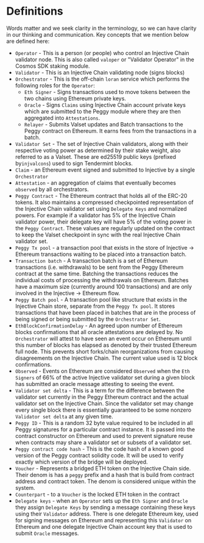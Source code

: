 <!--
order: 1
title: Definitions
-->


# Definitions

Words matter and we seek clarity in the terminology, so we can have clarity in our thinking and communication.
Key concepts that we mention below are defined here:

- `Operator` - This is a person (or people) who control an Injective Chain validator node. This is also called `valoper` or "Validator Operator" in the Cosmos SDK staking module. 
- `Validator` - This is an Injective Chain validating node (signs blocks)
- `Orchestrator` - This is the off-chain `loran` service which performs the following roles for the `Operator`:
  - `Eth Signer` -  Signs transactions used to move tokens between the two chains using Ethereum private keys. 
  - `Oracle` - Signs `Claims` using Injective Chain account private keys which are submitted to the Peggy module where they are then aggregated into `Attestations`.
  - `Relayer` - Submits Valset updates and Batch transactions to the Peggy contract on Ethereum. It earns fees from the transactions in a batch.
- `Validator Set` - The set of Injective Chain validators, along with their respective voting power as determined by their stake weight, also referred to as a Valset. These are ed25519 public keys (prefixed by`injvalcons`) used to sign Tendermint blocks.
- `Claim` - an Ethereum event signed and submitted to Injective by a single `Orchestrator`
- `Attestation` - an aggregation of claims that eventually becomes `observed` by all orchestrators.
- `Peggy Contract` - The Ethereum contract that holds all of the ERC-20 tokens. It also maintains a compressed checkpointed representation of the Injective Chain validator set using `Delegate Keys` and normalized powers. For example if a validator has 5% of the Injective Chain validator power, their delegate key will have 5% of the voting power in the `Peggy Contract`. These values are regularly updated on the contract to keep the Valset checkpoint in sync with the real Injective Chain validator set. 
- `Peggy Tx pool` - a transaction pool that exists in the store of Injective -> Ethereum transactions waiting to be placed into a transaction batch.
- `Transaction batch` - A transaction batch is a set of Ethereum transactions (i.e. withdrawals) to be sent from the Peggy Ethereum contract at the same time. Batching the transactions reduces the individual costs of processing the withdrawals on Ethereum. Batches have a maximum size (currently around 100 transactions) and are only involved in the Injective -> Ethereum flow. 
- `Peggy Batch pool` - A transaction pool like structure that exists in the Injective Chain store, separate from the `Peggy Tx pool`.  It stores transactions that have been placed in batches that are in the process of being signed or being submitted by the `Orchestrator Set`.
- `EthBlockConfirmationDelay` - An agreed upon number of Ethereum blocks confirmations that all oracle attestations are delayed by. No `Orchestrator` will attest to have seen an event occur on Ethereum until this number of blocks has elapsed as denoted by their trusted Ethereum full node. This prevents short forks/chain reorganizations from causing disagreements on the Injective Chain. The current value used is 12 block confirmations.
- `Observed` - Events on Ethereum are considered `Observed` when the `Eth Signers` of 66% of the active Injective validator set during a given block has submitted an oracle message attesting to seeing the event.
- `Validator set delta` - This is a term for the difference between the validator set currently in the Peggy Ethereum contract and the actual validator set on the Injective Chain. Since the validator set may change every single block there is essentially guaranteed to be some nonzero `Validator set delta` at any given time.
- `Peggy ID` - This is a random 32 byte value required to be included in all Peggy signatures for a particular contract instance. It is passed into the contract constructor on Ethereum and used to prevent signature reuse when contracts may share a validator set or subsets of a validator set. 
- `Peggy contract code hash` - This is the code hash of a known good version of the Peggy contract solidity code. It will be used to verify exactly which version of the bridge will be deployed.
- `Voucher` - Represents a bridged ETH token on the Injective Chain side. Their denom is has a `peggy` prefix and a hash that is build from contract address and contract token. The denom is considered unique within the system.
- `Counterpart` - to a `Voucher` is the locked ETH token in the contract
- `Delegate keys` - when an `Operator` sets up the `Eth Signer` and `Oracle` they assign `Delegate Keys` by sending a message containing these keys using their `Validator` address. There is one delegate Ethereum key, used for signing messages on Ethereum and representing this `Validator` on Ethereum and one delegate Injective Chain account key that is used to submit `Oracle` messages.
